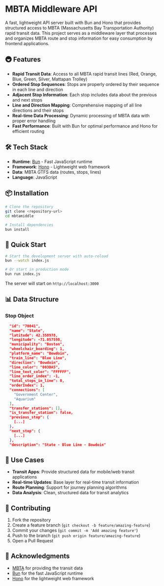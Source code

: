 # MBTA Middleware API

A fast, lightweight API server built with Bun and Hono that provides structured access to MBTA (Massachusetts Bay Transportation Authority) rapid transit data. This project serves as a middleware layer that processes and organizes MBTA route and stop information for easy consumption by frontend applications.

## 🚇 Features

- **Rapid Transit Data**: Access to all MBTA rapid transit lines (Red, Orange, Blue, Green, Silver, Mattapan Trolley)
- **Ordered Stop Sequences**: Stops are properly ordered by their sequence in each line and direction
- **Adjacent Stop Information**: Each stop includes data about the previous and next stops
- **Line and Direction Mapping**: Comprehensive mapping of all line directions and their stops
- **Real-time Data Processing**: Dynamic processing of MBTA data with proper error handling
- **Fast Performance**: Built with Bun for optimal performance and Hono for efficient routing

## 🛠️ Tech Stack

- **Runtime**: [Bun](https://bun.sh) - Fast JavaScript runtime
- **Framework**: [Hono](https://hono.dev) - Lightweight web framework
- **Data**: MBTA GTFS data (routes, stops, lines)
- **Language**: JavaScript

## 📦 Installation

```bash
# Clone the repository
git clone <repository-url>
cd mbtamiddle

# Install dependencies
bun install
```

## 🚀 Quick Start

```bash
# Start the development server with auto-reload
bun --watch index.js

# Or start in production mode
bun run index.js
```

The server will start on `http://localhost:3000`

## 📊 Data Structure

### Stop Object
```json
  "id": "70041",
  "name": "State",
  "latitude": 42.358978,
  "longitude": -71.057598,
  "municipality": "Boston",
  "wheelchair_boarding": 1,
  "platform_name": "Bowdoin",
  "train_line": "Blue Line",
  "direction": "Bowdoin",
  "line_color": "003DA5",
  "line_text_color": "FFFFFF",
  "line_order_index": -1,
  "total_stops_in_line": 0,
  "orderIndex": 1,
  "connections": [
    "Government Center",
    "Aquarium"
  ],
  "transfer_stations": [],
  "is_transfer_station": false,
  "previous_stop": {
    [...]
  },
  "next_stop": {
    [...]
  },
  "description": "State - Blue Line - Bowdoin"
```

## 🎯 Use Cases

- **Transit Apps**: Provide structured data for mobile/web transit applications
- **Real-time Updates**: Base layer for real-time transit information
- **Route Planning**: Support for journey planning algorithms
- **Data Analysis**: Clean, structured data for transit analytics

## 🤝 Contributing

1. Fork the repository
2. Create a feature branch (`git checkout -b feature/amazing-feature`)
3. Commit your changes (`git commit -m 'Add amazing feature'`)
4. Push to the branch (`git push origin feature/amazing-feature`)
5. Open a Pull Request

## 🙏 Acknowledgments

- [MBTA](https://www.mbta.com/) for providing the transit data
- [Bun](https://bun.sh) for the fast JavaScript runtime
- [Hono](https://hono.dev) for the lightweight web framework
